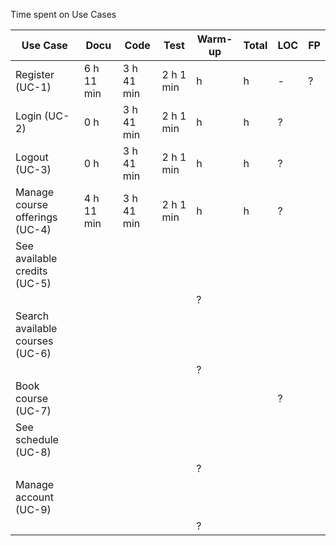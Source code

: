 Time spent on Use Cases

| Use Case | Docu | Code | Test | Warm-up | Total | LOC | FP |
| --- | --- | --- | --- | --- | --- | --- | --- |
| Register (UC-1) | 6 h 11 min | 3 h 41 min | 2 h 1 min | h | h | - | ? |
| Login (UC-2) | 0 h | 3 h 41 min | 2 h 1 min | h | h | ? |
| Logout (UC-3) | 0 h | 3 h 41 min | 2 h 1 min | h | h | ? |
| Manage course offerings (UC-4) | 4 h 11 min | 3 h 41 min | 2 h 1 min | h | h | ? |
| See available credits (UC-5) |
|  |  |  |  | ? |
| Search available courses (UC-6) |
|  |  |  |  | ? |
| Book course (UC-7) |  |  |  |  |  | ? |
| See schedule (UC-8) |
|  |  |  |  | ? |
| Manage account (UC-9) |
|  |  |  |  | ? |